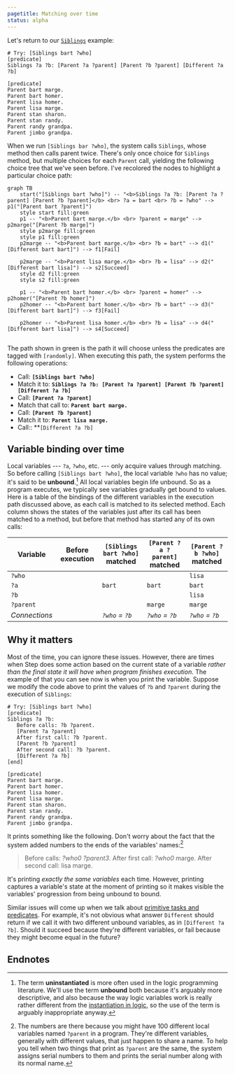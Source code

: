 ```yaml
---
pagetitle: Matching over time
status: alpha
---
```

Let's return to our [`Siblings`](inference) example:
```Step
# Try: [Siblings bart ?who]
[predicate]
Siblings ?a ?b: [Parent ?a ?parent] [Parent ?b ?parent] [Different ?a ?b]

[predicate]
Parent bart marge.
Parent bart homer.
Parent lisa homer.
Parent lisa marge.
Parent stan sharon.
Parent stan randy.
Parent randy grandpa.
Parent jimbo grandpa.
```
When we run `[Siblings bar ?who]`, the system calls `Siblings`, whose method then calls parent twice.  There's only once choice for `Siblings` method, but multiple choices for each `Parent` call, yielding the following choice tree that we've seen before.  I've recolored the nodes to highlight a particular choice path:
```mermaid
graph TB
    start("[Siblings bart ?who]") -- "<b>Siblings ?a ?b: [Parent ?a ?parent] [Parent ?b ?parent]</b> <br> ?a = bart <br> ?b = ?who" --> p1("[Parent bart ?parent]")
    style start fill:green
    p1 -- "<b>Parent bart marge.</b> <br> ?parent = marge" --> p2marge("[Parent ?b marge]")
    style p2marge fill:green
    style p1 fill:green
    p2marge -- "<b>Parent bart marge.</b> <br> ?b = bart" --> d1("[Different bart bart]") --> f1[Fail]
    
    p2marge -- "<b>Parent lisa marge.</b> <br> ?b = lisa" --> d2("[Different bart lisa]") --> s2[Succeed]
    style d2 fill:green
    style s2 fill:green

    p1 -- "<b>Parent bart homer.</b> <br> ?parent = homer" --> p2homer("[Parent ?b homer]")
    p2homer -- "<b>Parent bart homer.</b> <br> ?b = bart" --> d3("[Different bart bart]") --> f3[Fail]
    
    p2homer -- "<b>Parent lisa homer.</b> <br> ?b = lisa" --> d4("[Different bart lisa]") --> s4[Succeed]
    
```
The path shown in green is the path it will choose unless the predicates are tagged with `[randomly]`.  When executing this path, the system performs the following operations:

* Call: **`[Siblings bart ?who]`**
* Match it to: **`Siblings ?a ?b: [Parent ?a ?parent] [Parent ?b ?parent] [Different ?a ?b]`**
* Call:  **`[Parent ?a ?parent]`**
* Match that call to: **`Parent bart marge.`**
* Call: **`[Parent ?b ?parent]`**
* Match it to: **`Parent lisa marge.`**
* Call:: **`[Different ?a ?b]`

## Variable binding over time

Local variables --- `?a`, `?who`, etc. --- only acquire values through matching.  So before calling `[Siblings bart ?who]`, the local variable `?who` has no value; it's said to be **unbound**.[^1]  All local variables begin life unbound.  So as a program executes, we typically see variables gradually get bound to values.  Here is a table of the bindings of the different variables in the execution path discussed above, as each call is matched to its selected method.  Each column shows the states of the variables just after its call has been matched to a method, but before that method has started any of its own calls:

| Variable  | Before execution | `[Siblings bart ?who]` matched | `[Parent ?a ?parent]` matched | `[Parent ?b ?who]` matched |
| --------  | -----------------| ----------------------------   |------                         | ---                        |
| `?who`    |                  |                       |                        | `lisa` |
| `?a`      |                  | `bart`                         | `bart`                        | `bart` |
| `?b`      |                  |                        |                        | `lisa` |
| `?parent` |                  |                                | `marge`                       | `marge` |
| *Connections* | | *`?who` = `?b`* | *`?who` = `?b`* | *`?who` = `?b`* |

## Why it matters

Most of the time, you can ignore these issues.  However, there are times when Step does some action based on the current state of a variable *rather than the final state it will have when program finishes execution*.  The example of that you can see now is when you print the variable.  Suppose we modify the code above to print the values of `?b` and `?parent` during the execution of `Siblings`:
```Step
# Try: [Siblings bart ?who]
[predicate]
Siblings ?a ?b:
   Before calls: ?b ?parent.
   [Parent ?a ?parent]
   After first call: ?b ?parent.
   [Parent ?b ?parent]
   After second call: ?b ?parent.
   [Different ?a ?b]
[end]

[predicate]
Parent bart marge.
Parent bart homer.
Parent lisa homer.
Parent lisa marge.
Parent stan sharon.
Parent stan randy.
Parent randy grandpa.
Parent jimbo grandpa.
```

It prints something like the following.  Don't worry about the fact that the system added numbers to the ends of the variables' names:[^2]

> Before calls: *?who0 ?parent3*.  After first call: *?who0* marge.  After second call: lisa marge.

It's printing *exactly the same variables* each time.  However, printing captures a variable's state at the moment of printing so it makes visible the variables' progression from being unbound to bound.

Similar issues will come up when we talk about [primitive tasks and predicates](primitive_tasks).  For example, it's not obvious what answer `Different` should return if we call it with two different unbound variables, as in `[Different ?a ?b]`.  Should it succeed because they're different variables, or fail because they might become equal in the future?

## Endnotes

[^1]: The term **uninstantiated** is more often used in the logic programming literature.  We'll use the term **unbound** both because it's arguably more descriptive, and also because the way logic variables work is really rather different from the [instantiation in logic](https://en.wikipedia.org/wiki/Universal_instantiation), so the use of the term is arguably inappropriate anyway.

[^2]: The numbers are there because you might have 100 different local variables named `?parent` in a program.  They're different variables, generally with different values, that just happen to share a name.  To help you tell when two things that print as `?parent` are the same, the system assigns serial numbers to them and prints the serial number along with its normal name.